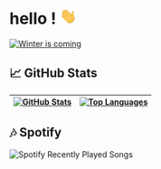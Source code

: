 # hello ! <img src="https://raw.githubusercontent.com/boafur/boafur/master/wave.gif" width="30px">
[![Winter is coming](https://forthebadge.com/images/badges/winter-is-coming.svg)](http://ForTheBadge.com)

<!--Hey there, I'm boa. I love to program and learn new stuff! You can find me at the badges below.-->

<!--<a href="https://twitter.com/boafur" target="_blank"><img alt="Twitter" src="https://img.shields.io/badge/twitter-%231DA1F2.svg?&style=for-the-badge&logo=twitter&logoColor=white" /></a>--> <!-- <a href="https://github.com/boafur" target="_blank"><img alt="Github" src="https://img.shields.io/badge/GitHub-%2312100E.svg?&style=for-the-badge&logo=Github&logoColor=white" /></a>--> <!--[![Discord](https://img.shields.io/discord/678685540639309844.svg?label=Discord&logo=Discord&colorB=7289da&style=for-the-badge)](https://discord.gg/hello)-->

<!-- ## 🔧 Languages, and tools

![](https://img.shields.io/badge/OS-Linux_&%20Windows-informational?style=flat&logo=linux&logoColor=white&color=2bbc8a)
![](https://img.shields.io/badge/Editor-Visual_Studio_Code-informational?style=flat&logo=visual-studio-code&logoColor=white&color=2bbc8a)
![](https://img.shields.io/badge/Code-Python-informational?style=flat&logo=python&logoColor=white&color=2bbc8a)
![](https://img.shields.io/badge/Shell-Bash-informational?style=flat&logo=gnu-bash&logoColor=white&color=2bbc8a) -->

## 📈 GitHub Stats

<!-- ![](https://komarev.com/ghpvc/?username=boafur&color=blueviolet) -->

<!-- <a href="https://github.com/boafur">
  <img align="center" src="https://github-readme-stats.vercel.app/api/top-langs/?username=boafur&hide=powershell&title_color=ffffff&text_color=c9cacc&icon_color=2bbc8a&bg_color=1d1f21&theme=synthwave" />
</a>
<a href="https://github.com/boafur">
  <img align="center" src="https://github-readme-stats.vercel.app/api?username=boafur&show_icons=true&line_height=27&count_private=true&title_color=ffffff&text_color=c9cacc&icon_color=2bbc8a&bg_color=1d1f21&theme=synthwave" alt="My GitHub Stats: " />
</a> -->

[![GitHub Stats](https://github-readme-stats.vercel.app/api?username=boa&theme=dark&show_icons=true&hide_border=true&count_private=true)](https://github.com/boafur) | [![Top Languages](https://github-readme-stats.vercel.app/api/top-langs/?username=foxmoss&theme=dark&show_icons=true&hide_border=true&layout=compact)](https://github.com/boafur)
--- | ---

## 🎶 Spotify

![Spotify Recently Played Songs](https://spotify-recently-played-readme.vercel.app/api?user=0h2gebvewt0yw99nwewty3ew5)
